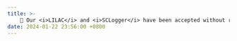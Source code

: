 ```yaml
---
title: >-
    🎉 Our <i>LILAC</i> and <i>SCLogger</i> have been accepted without revision by <a href="https://2024.esec-fse.org" style="color: #ff00fc;">FSE'24</a> (56/483).
date: 2024-01-22 23:56:00 +0800
---
```


<!-- <span class="badge badge-pill badge-info">Featured</span> -->